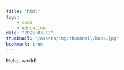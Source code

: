```yaml
---
title: "html"
tags:
    - code
    - education
date: "2025-03-12"
thumbnail: "/assets/img/thumbnail/book.jpg"
bookmark: true
---
```


<html>
    <head>
        <meta charset="utf-8">
    </head>
    <body>
        <p>Hello, world!</p>
    </body>
</html>
